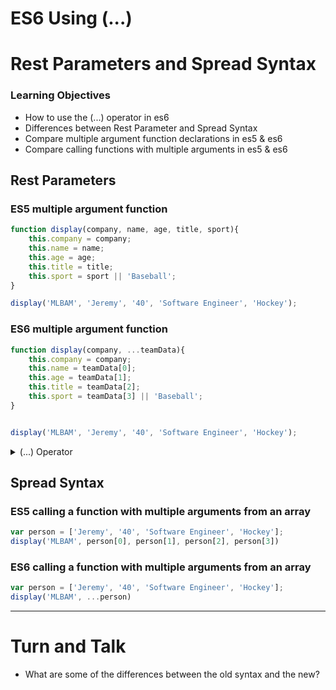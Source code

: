 # ES6 Using (...) 
# Rest Parameters and Spread Syntax

### Learning Objectives
- How to use the (...) operator in es6
- Differences between Rest Parameter and Spread Syntax
- Compare multiple argument function declarations in es5 & es6
- Compare calling functions with multiple arguments in es5 & es6


## Rest Parameters

### ES5 multiple argument function

```js
function display(company, name, age, title, sport){
	this.company = company;
	this.name = name;
  	this.age = age;
  	this.title = title; 
  	this.sport = sport || 'Baseball';
}

display('MLBAM', 'Jeremy', '40', 'Software Engineer', 'Hockey');

```

### ES6 multiple argument function

```js
function display(company, ...teamData){
	this.company = company;
	this.name = teamData[0];
  	this.age = teamData[1];
  	this.title = teamData[2]; 
  	this.sport = teamData[3] || 'Baseball';
}


display('MLBAM', 'Jeremy', '40', 'Software Engineer', 'Hockey');

```

<details>
<summary>(...) Operator</summary>

- When using `(...)` with a function declaration any following arguments when the function is called will be grouped into that `Rest Parameter` as an array. The rest parameter must always be the last argument in the function declaration.

- When you call a function and apply `(...)` to an object like an array it will assign the contents of the array to multiple variables in the order they appear in the array. This is `Spread Syntax`.

</details>

## Spread Syntax

### ES5 calling a function with multiple arguments from an array

```js
var person = ['Jeremy', '40', 'Software Engineer', 'Hockey'];
display('MLBAM', person[0], person[1], person[2], person[3])

```

### ES6 calling a function with multiple arguments from an array

```js
var person = ['Jeremy', '40', 'Software Engineer', 'Hockey'];
display('MLBAM', ...person)


```
---
# Turn and Talk

- What are some of the differences between the old syntax and the new?



